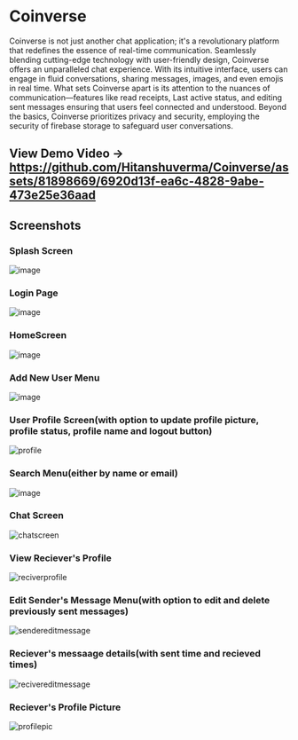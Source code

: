 # Coinverse

Coinverse is not just another chat application; 
it's a revolutionary platform that redefines the essence of real-time communication. Seamlessly blending cutting-edge technology with user-friendly design, Coinverse offers an unparalleled chat experience. With its intuitive interface, users can engage in fluid conversations, sharing messages, images, and even emojis in real time. What sets Coinverse apart is its attention to the nuances of communication—features like read receipts, Last active status, and editing sent messages ensuring that users feel connected and understood. Beyond the basics, Coinverse prioritizes privacy and security, employing the security of firebase storage to safeguard user conversations. 

## View Demo Video -> https://github.com/Hitanshuverma/Coinverse/assets/81898669/6920d13f-ea6c-4828-9abe-473e25e36aad

## Screenshots

### Splash Screen

![image](https://github.com/Hitanshuverma/Coinverse/assets/81898669/d85ba252-0ad2-4416-be2d-5000495b0db2)

### Login Page

![image](https://github.com/Hitanshuverma/Coinverse/assets/81898669/7e52d7f1-2f32-422d-a91b-b121fe99a32d)

### HomeScreen

![image](https://github.com/Hitanshuverma/Coinverse/assets/81898669/b239e04e-7ffa-41f0-8f78-e851f2d08c83)

### Add New User Menu

![image](https://github.com/Hitanshuverma/Coinverse/assets/81898669/1cbd0206-9974-48cc-99aa-768c7f198808)

### User Profile Screen(with option to update profile picture, profile status, profile name and logout button)

![profile](https://github.com/Hitanshuverma/Coinverse/assets/81898669/05b076f2-e460-413c-894e-0e6907606c35)


### Search Menu(either by name or email)

![image](https://github.com/Hitanshuverma/Coinverse/assets/81898669/59c95ad1-3909-42fc-8585-b8114e75972e)

### Chat Screen

![chatscreen](https://github.com/Hitanshuverma/Coinverse/assets/81898669/343c5ae0-3427-4eba-9eba-e2125051b335)

### View Reciever's Profile
![reciverprofile](https://github.com/Hitanshuverma/Coinverse/assets/81898669/506e280d-24dc-449c-a5ad-190c6b0d0742)

### Edit Sender's Message Menu(with option to edit and delete previously sent messages)
![sendereditmessage](https://github.com/Hitanshuverma/Coinverse/assets/81898669/29d312b3-4e09-48e9-a3e9-5c294a4a761a)

### Reciever's messaage details(with sent time and recieved times)
![recivereditmessage](https://github.com/Hitanshuverma/Coinverse/assets/81898669/052d0550-e0cd-4cde-b40c-189573041480)


### Reciever's Profile Picture



![profilepic](https://github.com/Hitanshuverma/Coinverse/assets/81898669/20d24a28-f2f7-4ca3-8228-cbf136e7e177)






